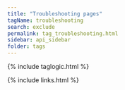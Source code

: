 ```yaml
---
title: "Troubleshooting pages"
tagName: troubleshooting
search: exclude
permalink: tag_troubleshooting.html
sidebar: api_sidebar
folder: tags
---
```

{% include taglogic.html %}

{% include links.html %}
